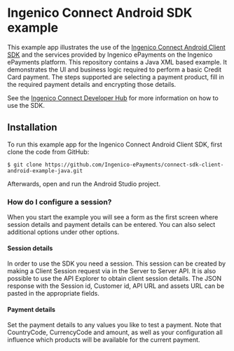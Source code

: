 # Ingenico Connect Android SDK example

This example app illustrates the use of the [Ingenico Connect Android Client SDK](https://github.com/Ingenico-ePayments/connect-sdk-client-android) and the services provided by Ingenico ePayments on the Ingenico ePayments platform.
This repository contains a Java XML based example. It demonstrates the UI and business logic required to perform a basic Credit Card payment. The steps supported are selecting a payment product, fill in the required payment details and encrypting those details.

See the [Ingenico Connect Developer Hub](https://epayments.developer-ingenico.com/documentation/sdk/mobile/android/) for more information on how to use the SDK.

## Installation

To run this example app for the Ingenico Connect Android Client SDK, first clone the code from GitHub:

```
$ git clone https://github.com/Ingenico-ePayments/connect-sdk-client-android-example-java.git
```

Afterwards, open and run the Android Studio project.

### How do I configure a session?

When you start the example you will see a form as the first screen where session details and payment details can be entered.
You can also select additional options under other options.

#### Session details

In order to use the SDK you need a session. This session can be created by making a Client Session request via in the Server to Server API.
It is also possible to use the API Explorer to obtain client session details. The JSON response with the Session id, Customer id, API URL and assets URL can be pasted in the appropriate fields.

#### Payment details

Set the payment details to any values you like to test a payment. Note that CountryCode, CurrencyCode and amount, as well as your configuration all influence which products will be available for the current payment.
